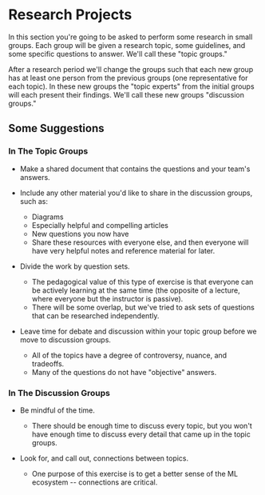 # Research Projects

In this section you're going to be asked to perform some research in small groups. Each group will be given a research topic, some guidelines, and some specific questions to answer. We'll call these "topic groups."

After a research period we'll change the groups such that each new group has at least one person from the previous groups (one representative for each topic). In these new groups the "topic experts" from the initial groups will each present their findings. We'll call these new groups "discussion groups."

## Some Suggestions

### In The Topic Groups

* Make a shared document that contains the questions and your team's answers.
* Include any other material you'd like to share in the discussion groups, such as:
    * Diagrams 
    * Especially helpful and compelling articles
    * New questions you now have
    * Share these resources with everyone else, and then everyone will have very helpful notes and reference material for later.

* Divide the work by question sets.
    * The pedagogical value of this type of exercise is that everyone can be actively learning at the same time (the opposite of a lecture, where everyone but the instructor is passive).
    * There will be some overlap, but we've tried to ask sets of questions that can be researched independently. 

* Leave time for debate and discussion within your topic group before we move to discussion groups.
    * All of the topics have a degree of controversy, nuance, and tradeoffs.
    * Many of the questions do not have "objective" answers.

### In The Discussion Groups

* Be mindful of the time.
    * There should be enough time to discuss every topic, but you won't have enough time to discuss every detail that came up in the topic groups. 

* Look for, and call out, connections between topics.
    * One purpose of this exercise is to get a better sense of the ML ecosystem -- connections are critical.




